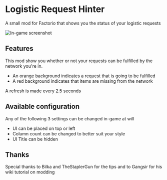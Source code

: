 # Logistic Request Hinter
A small mod for Factorio that shows you the status of your logistic requests

![In-game screenshot](https://user-images.githubusercontent.com/4253581/48316790-04c11d80-e5e0-11e8-9f0d-19eeee3fa3a3.png)
## Features

This mod show you whether or not your requests can be fulfilled by the network you're in.
* An orange background indicates a request that is going to be fulfilled
* A red background indicates that items are missing from the network

A refresh is made every 2.5 seconds

## Available configuration

Any of the following 3 settings can be changed in-game at will

* UI can be placed on top or left
* Column count can be changed to better suit your style
* UI Title can be hidden

## Thanks

Special thanks to Bilka and TheStaplerGun for the tips and to Gangsir for his wiki tutorial on modding